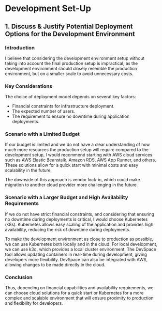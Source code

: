 # Development Set-Up

## 1. Discuss & Justify Potential Deployment Options for the Development Environment

### Introduction
I believe that considering the development environment setup without taking into account the final production setup is impractical, as the development environment should closely resemble the production environment, but on a smaller scale to avoid unnecessary costs.

### Key Considerations
The choice of deployment model depends on several key factors:
- Financial constraints for infrastructure deployment.
- The expected number of users.
- The requirement to ensure no downtime during application deployments.

### Scenario with a Limited Budget
If our budget is limited and we do not have a clear understanding of how much more resources the production setup will require compared to the development setup, I would recommend starting with AWS cloud services such as AWS Elastic Beanstalk, Amazon RDS, AWS App Runner, and others. These solutions allow for a quick start with minimal costs and easy scalability in the future.

The downside of this approach is vendor lock-in, which could make migration to another cloud provider more challenging in the future.

### Scenario with a Larger Budget and High Availability Requirements
If we do not have strict financial constraints, and considering that ensuring no downtime during deployments is critical, I would choose Kubernetes (k8s). Kubernetes allows easy scaling of the application and provides high availability, reducing the risk of downtime during deployments.

To make the development environment as close to production as possible, we can use Kubernetes both locally and in the cloud. For local development, we can use k3d, which provides a local cluster environment. The DevSpace tool allows updating containers in real-time during development, giving developers more flexibility. DevSpace can also be integrated with AWS, allowing changes to be made directly in the cloud.

### Conclusion
Thus, depending on financial capabilities and availability requirements, we can choose cloud solutions for a quick start or Kubernetes for a more complex and scalable environment that will ensure proximity to production and flexibility for developers.
